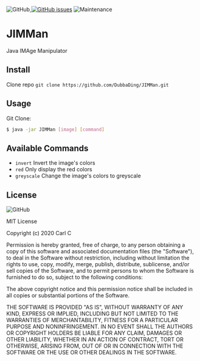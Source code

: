 <img alt="GitHub" src="https://img.shields.io/github/license/DubbaDing/JIMMan?style=for-the-badge"><a href="https://github.com/DubbaDing/JIMMan/issues">    <img alt="GitHub issues" src="https://img.shields.io/github/issues/DubbaDing/JIMMan?style=for-the-badge"></a>    <img alt="Maintenance" src="https://img.shields.io/maintenance/yes/2020?style=for-the-badge">

# JIMMan
Java IMAge Manipulator

## Install
Clone repo ` git clone https://github.com/DubbaDing/JIMMan.git `

## Usage
Git Clone:
```bash
$ java -jar JIMMan [image] [command]
```

## Available Commands
- ` invert `      Invert the image's colors
- ` red `         Only display the red colors
- ` greyscale `   Change the image's colors to greyscale

## License
<img alt="GitHub" src="https://img.shields.io/github/license/DubbaDing/JIMMan?style=for-the-badge">

MIT License

Copyright (c) 2020 Carl C

Permission is hereby granted, free of charge, to any person obtaining a copy
of this software and associated documentation files (the "Software"), to deal
in the Software without restriction, including without limitation the rights
to use, copy, modify, merge, publish, distribute, sublicense, and/or sell
copies of the Software, and to permit persons to whom the Software is
furnished to do so, subject to the following conditions:

The above copyright notice and this permission notice shall be included in all
copies or substantial portions of the Software.

THE SOFTWARE IS PROVIDED "AS IS", WITHOUT WARRANTY OF ANY KIND, EXPRESS OR
IMPLIED, INCLUDING BUT NOT LIMITED TO THE WARRANTIES OF MERCHANTABILITY,
FITNESS FOR A PARTICULAR PURPOSE AND NONINFRINGEMENT. IN NO EVENT SHALL THE
AUTHORS OR COPYRIGHT HOLDERS BE LIABLE FOR ANY CLAIM, DAMAGES OR OTHER
LIABILITY, WHETHER IN AN ACTION OF CONTRACT, TORT OR OTHERWISE, ARISING FROM,
OUT OF OR IN CONNECTION WITH THE SOFTWARE OR THE USE OR OTHER DEALINGS IN THE
SOFTWARE.
